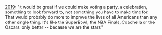 <a href="http://scripting.com/2019/09/22.html#a122249">2019</a>: "It would be great if we could make voting a party, a celebration, something to look forward to, not something you have to make time for. That would probably do more to improve the lives of all Americans than any other single thing. It's like the SuperBowl, the NBA Finals, Coachella or the Oscars, only better -- because <i>we</i> are the stars."
